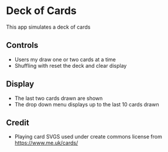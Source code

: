 # Deck of Cards
This app simulates a deck of cards
## Controls
* Users my draw one or two cards at a time
* Shuffling with reset the deck and clear display
## Display
* The last two cards drawn are shown
* The drop down menu displays up to the last 10 cards drawn
## Credit
* Playing card SVGS used under create commons license from https://www.me.uk/cards/